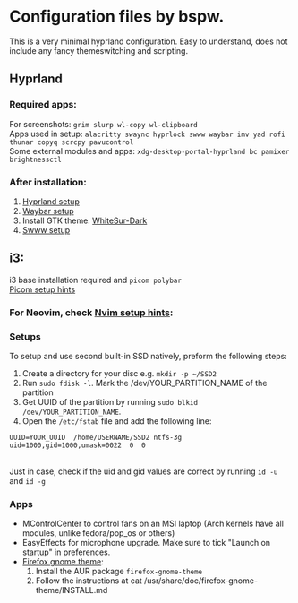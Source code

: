 # Configuration files by bspw.
This is a very minimal hyprland configuration. Easy to understand, does not include any fancy themeswitching and scripting. <br>

## Hyprland
### Required apps:
For screenshots: ```grim slurp wl-copy wl-clipboard```<br>
Apps used in setup: ```alacritty swaync hyprlock swww waybar imv yad rofi thunar copyq scrcpy pavucontrol ```<br>
Some external modules and apps: ```xdg-desktop-portal-hyprland bc pamixer brightnessctl```<br>
### After installation:
1. [Hyprland setup](https://github.com/beispielsweise/configs/blob/main/config/hypr/README.md)<br>
2. [Waybar setup](https://github.com/beispielsweise/configs/blob/main/config/waybar/README.md)<br>
3. Install GTK theme: [WhiteSur-Dark](https://github.com/vinceliuice/WhiteSur-gtk-theme/tree/master)
4. [Swww setup](https://github.com/beispielsweise/configs/blob/main/config/swww/README.md)<br>

## i3:
i3 base installation required and ```picom polybar```<br>
[Picom setup hints](https://github.com/beispielsweise/configs/blob/main/config/picom/README.md)<br>

### For Neovim, check [Nvim setup hints](https://github.com/beispielsweise/configs/blob/main/config/nvim/README.md):
### Setups
To setup and use second built-in SSD natively, preform the following steps:
1. Create a directory for your disc e.g. ```mkdir -p ~/SSD2```
2. Run ```sudo fdisk -l```. Mark the /dev/YOUR_PARTITION_NAME of the partition
3. Get UUID of the partition by running ```sudo blkid /dev/YOUR_PARTITION_NAME```. 
4. Open the ```/etc/fstab``` file and add the following line:<br>
```
UUID=YOUR_UUID  /home/USERNAME/SSD2 ntfs-3g  uid=1000,gid=1000,umask=0022  0  0
```
<br>Just in case, check if the uid and gid values are correct by running ```id -u``` and ```id -g```

### Apps
- MControlCenter to control fans on an MSI laptop (Arch kernels have all modules, unlike fedora/pop_os or others) <br>
- EasyEffects for microphone upgrade. Make sure to tick "Launch on startup" in preferences.
- [Firefox gnome theme](https://github.com/rafaelmardojai/firefox-gnome-theme): <br>
  1. Install the AUR package ```firefox-gnome-theme```
  2. Follow the instructions at cat /usr/share/doc/firefox-gnome-theme/INSTALL.md
